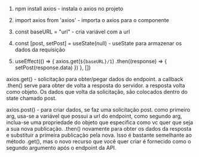 1. npm install axios                        - instala o axios no projeto

2. import axios from 'axios'                - importa o axios para o componente

3. const baseURL = "url"                    - cria variável com a url

4. const [post, setPost] = useState(null)   - useState para armazenar os dados da requisição


5. useEffect(() => {
    axios.get(`${baseURL}/1`)
        .then((response) => {
            setPost(response.data)
        })
   }, [])

axios.get() - solicitação para obter/pegar dados do endpoint. a callback .then() serve para obter de volta a resposta do servidor. a resposta volta como objeto.
Os dados que volta da solicitação, são colocados dentro do state chamado post.

axios.post() - para criar dados, se faz uma solicitação post. como primeiro arg, usa-se a variável que possui a url do endpoint, como segundo arg, inclua-se uma propriedade do objeto que especifica como vc quer que seja a sua nova publicação. 
.then() novamente para obter os dados da resposta e substituir a primeira publicação pela nova. Isso é bastante semelhante ao método .get(), mas o novo recurso que você quer criar é fornecido como o segundo argumento após o endpoint da API.



